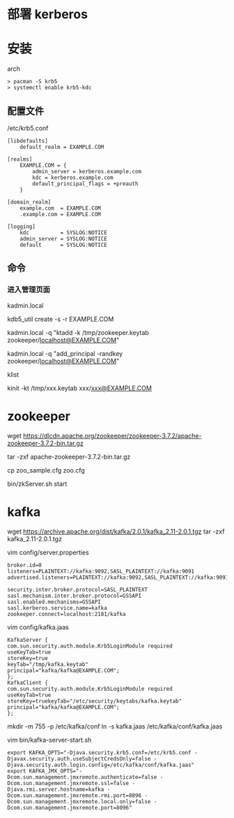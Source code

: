 # 部署 kerberos

# 安装
arch 
```
> pacman -S krb5
> systemctl enable krb5-kdc
```

## 配置文件
/etc/krb5.conf
```
[libdefaults]
    default_realm = EXAMPLE.COM

[realms]
    EXAMPLE.COM = {
        admin_server = kerberos.example.com
        kdc = kerberos.example.com
        default_principal_flags = +preauth
    }

[domain_realm]
    example.com  = EXAMPLE.COM
    .example.com = EXAMPLE.COM

[logging]
    kdc          = SYSLOG:NOTICE
    admin_server = SYSLOG:NOTICE
    default      = SYSLOG:NOTICE
```

## 命令
### 进入管理页面
kadmin.local

kdb5_util create -s -r EXAMPLE.COM

kadmin.local -q "ktadd -k /tmp/zookeeper.keytab zookeeper/localhost@EXAMPLE.COM"

kadmin.local -q "add_principal -randkey zookeeper/localhost@EXAMPLE.COM"

klist

kinit -kt /tmp/xxx.keytab xxx/xxx@EXAMPLE.COM 


# zookeeper
wget https://dlcdn.apache.org/zookeeper/zookeeper-3.7.2/apache-zookeeper-3.7.2-bin.tar.gz

tar -zxf apache-zookeeper-3.7.2-bin.tar.gz

cp zoo_sample.cfg zoo.cfg

bin/zkServer.sh start

# kafka
wget https://archive.apache.org/dist/kafka/2.0.1/kafka_2.11-2.0.1.tgz
tar -zxf kafka_2.11-2.0.1.tgz

vim config/server.properties
```
broker.id=0
listeners=PLAINTEXT://kafka:9092,SASL_PLAINTEXT://kafka:9091
advertised.listeners=PLAINTEXT://kafka:9092,SASL_PLAINTEXT://kafka:9091

security.inter.broker.protocol=SASL_PLAINTEXT
sasl.mechanism.inter.broker.protocol=GSSAPI
sasl.enabled.mechanisms=GSSAPI
sasl.kerberos.service.name=kafka
zookeeper.connect=localhost:2181/kafka
```

vim config/kafka.jaas
```
KafkaServer {
com.sun.security.auth.module.Krb5LoginModule required
useKeyTab=true
storeKey=true
keyTab="/tmp/kafka.keytab"
principal="kafka/kafka@EXAMPLE.COM";
};
KafkaClient {
com.sun.security.auth.module.Krb5LoginModule required
useKeyTab=true
storeKey=truekeyTab="/etc/security/keytabs/kafka.keytab"
principal="kafka/kafka@EXAMPLE.COM";
};
```

mkdir -m 755 -p /etc/kafka/conf
ln -s kafka.jaas /etc/kafka/conf/kafka.jaas

vim bin/kafka-server-start.sh
```
export KAFKA_OPTS="-Djava.security.krb5.conf=/etc/krb5.conf -Djavax.security.auth.useSubjectCredsOnly=false -Djava.security.auth.login.config=/etc/kafka/conf/kafka.jaas"
export KAFKA_JMX_OPTS="-Dcom.sun.management.jmxremote.authenticate=false -Dcom.sun.management.jmxremote.ssl=false -Djava.rmi.server.hostname=kafka -Dcom.sun.management.jmxremote.rmi.port=8096 -Dcom.sun.management.jmxremote.local.only=false -Dcom.sun.management.jmxremote.port=8096"
```